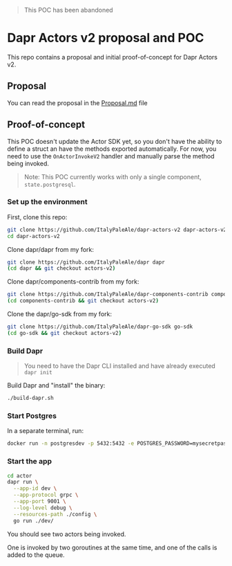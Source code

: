 > This POC has been abandoned

# Dapr Actors v2 proposal and POC

This repo contains a proposal and initial proof-of-concept for Dapr Actors v2.

## Proposal

You can read the proposal in the [Proposal.md](./Proposal.md) file

## Proof-of-concept

This POC doesn't update the Actor SDK yet, so you don't have the ability to define a struct an have the methods exported automatically. For now, you need to use the `OnActorInvokeV2` handler and manually parse the method being invoked.

> Note: This POC currently works with only a single component, `state.postgresql`.

### Set up the environment

First, clone this repo:

```sh
git clone https://github.com/ItalyPaleAle/dapr-actors-v2 dapr-actors-v2
cd dapr-actors-v2
```

Clone dapr/dapr from my fork:

```sh
git clone https://github.com/ItalyPaleAle/dapr dapr
(cd dapr && git checkout actors-v2)
```

Clone dapr/components-contrib from my fork:

```sh
git clone https://github.com/ItalyPaleAle/dapr-components-contrib components-contrib
(cd components-contrib && git checkout actors-v2)
```

Clone the dapr/go-sdk from my fork:

```sh
git clone https://github.com/ItalyPaleAle/dapr-go-sdk go-sdk
(cd go-sdk && git checkout actors-v2)
```

### Build Dapr

> You need to have the Dapr CLI installed and have already executed `dapr init`

Build Dapr and "install" the binary:

```sh
./build-dapr.sh
```

### Start Postgres

In a separate terminal, run:

```sh
docker run -n postgresdev -p 5432:5432 -e POSTGRES_PASSWORD=mysecretpassword --rm postgres
```

### Start the app

```sh
cd actor
dapr run \
  --app-id dev \
  --app-protocol grpc \
  --app-port 9001 \
  --log-level debug \
  --resources-path ./config \
  go run ./dev/
```

You should see two actors being invoked.

One is invoked by two goroutines at the same time, and one of the calls is added to the queue.
